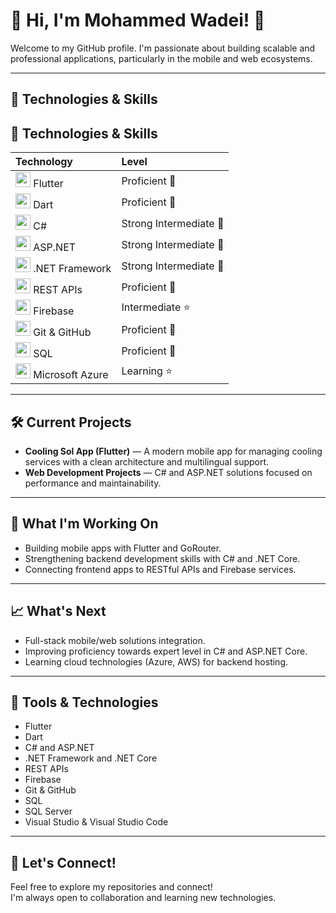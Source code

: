 # 🧊 Hi, I'm Mohammed Wadei! 👋

Welcome to my GitHub profile. I'm passionate about building scalable and professional applications, particularly in the mobile and web ecosystems.

---

## 🚀 Technologies & Skills

## 🚀 Technologies & Skills

| Technology | Level |
|:-----------|:------|
| <img src="https://img.icons8.com/color/48/flutter.png" width="24"/> Flutter | Proficient 🚀 |
| <img src="https://img.icons8.com/color/48/dart.png" width="24"/> Dart | Proficient 🚀 |
| <img src="https://img.icons8.com/color/48/c-sharp-logo.png" width="24"/> C# | Strong Intermediate 🎯 |
| <img src="https://img.icons8.com/color/48/asp.png" width="24"/> ASP.NET | Strong Intermediate 🎯 |
| <img src="https://img.icons8.com/ios-filled/50/000000/net-framework.png" width="24"/> .NET Framework | Strong Intermediate 🎯 |
| <img src="https://img.icons8.com/ios-filled/50/api-settings.png" width="24"/> REST APIs | Proficient 🚀 |
| <img src="https://img.icons8.com/color/48/firebase.png" width="24"/> Firebase | Intermediate ⭐ |
| <img src="https://img.icons8.com/ios-glyphs/30/github.png" width="24"/> Git & GitHub | Proficient 🚀 |
| <img src="https://img.icons8.com/ios-filled/50/sql.png" width="24"/> SQL | Proficient 🚀 |
| <img src="https://img.icons8.com/color/48/azure-1.png" width="24"/> Microsoft Azure | Learning ⭐ |

---

## 🛠️ Current Projects

- **Cooling Sol App (Flutter)** — A modern mobile app for managing cooling services with a clean architecture and multilingual support.
- **Web Development Projects** — C# and ASP.NET solutions focused on performance and maintainability.

---

## 🔭 What I'm Working On

- Building mobile apps with Flutter and GoRouter.
- Strengthening backend development skills with C# and .NET Core.
- Connecting frontend apps to RESTful APIs and Firebase services.

---

## 📈 What's Next

- Full-stack mobile/web solutions integration.
- Improving proficiency towards expert level in C# and ASP.NET Core.
- Learning cloud technologies (Azure, AWS) for backend hosting.

---

## 🧰 Tools & Technologies

- Flutter
- Dart
- C# and ASP.NET
- .NET Framework and .NET Core
- REST APIs
- Firebase
- Git & GitHub
- SQL
- SQL Server
- Visual Studio & Visual Studio Code

---

## 🌟 Let's Connect!

Feel free to explore my repositories and connect!  
I'm always open to collaboration and learning new technologies.


<!--
**Mwadei/Mwadei** is a ✨ _special_ ✨ repository because its `README.md` (this file) appears on your GitHub profile.

Here are some ideas to get you started:

- 🔭 I’m currently working on ...
- 🌱 I’m currently learning ...
- 👯 I’m looking to collaborate on ...
- 🤔 I’m looking for help with ...
- 💬 Ask me about ...
- 📫 How to reach me: ...
- 😄 Pronouns: ...
- ⚡ Fun fact: ...
-->
